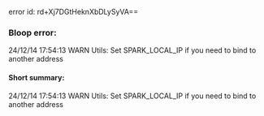 error id: rd+Xj7DGtHeknXbDLySyVA==
### Bloop error:

24/12/14 17:54:13 WARN Utils: Set SPARK_LOCAL_IP if you need to bind to another address
#### Short summary: 

24/12/14 17:54:13 WARN Utils: Set SPARK_LOCAL_IP if you need to bind to another address
